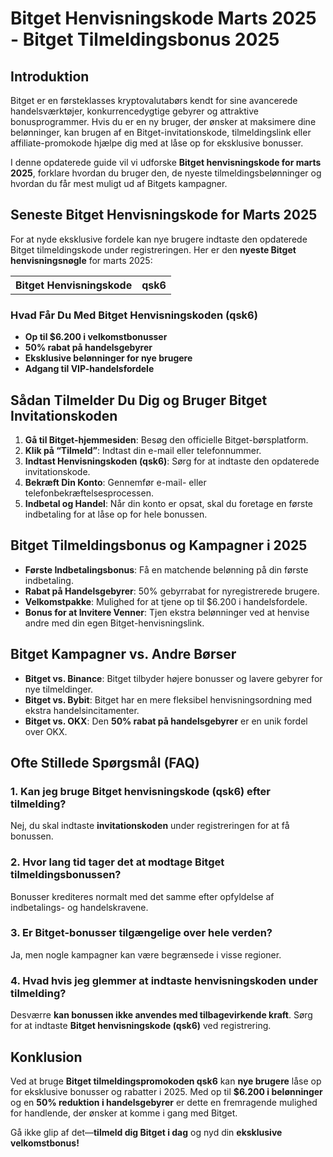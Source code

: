 <h1>Bitget Henvisningskode Marts 2025 - Bitget Tilmeldingsbonus 2025</h1>
<h2>Introduktion</h2>
<p>Bitget er en førsteklasses kryptovalutabørs kendt for sine avancerede handelsværktøjer, konkurrencedygtige gebyrer og attraktive bonusprogrammer. Hvis du er en ny bruger, der ønsker at maksimere dine belønninger, kan brugen af en Bitget-invitationskode, tilmeldingslink eller affiliate-promokode hjælpe dig med at låse op for eksklusive bonusser.</p>
<p>I denne opdaterede guide vil vi udforske <strong>Bitget henvisningskode for marts 2025</strong>, forklare hvordan du bruger den, de nyeste tilmeldingsbelønninger og hvordan du får mest muligt ud af Bitgets kampagner.</p>

<h2>Seneste Bitget Henvisningskode for Marts 2025</h2>
<p>For at nyde eksklusive fordele kan nye brugere indtaste den opdaterede Bitget tilmeldingskode under registreringen. Her er den <strong>nyeste Bitget henvisningsnøgle</strong> for marts 2025:</p>

<table>
    <tr>
        <th>Bitget Henvisningskode</th>
        <th>qsk6</th>
    </tr>
</table>

<h3>Hvad Får Du Med Bitget Henvisningskoden (qsk6)</h3>
<ul>
    <li><strong>Op til $6.200 i velkomstbonusser</strong></li>
    <li><strong>50% rabat på handelsgebyrer</strong></li>
    <li><strong>Eksklusive belønninger for nye brugere</strong></li>
    <li><strong>Adgang til VIP-handelsfordele</strong></li>
</ul>

<h2>Sådan Tilmelder Du Dig og Bruger Bitget Invitationskoden</h2>
<ol>
    <li><strong>Gå til Bitget-hjemmesiden</strong>: Besøg den officielle Bitget-børsplatform.</li>
    <li><strong>Klik på “Tilmeld”</strong>: Indtast din e-mail eller telefonnummer.</li>
    <li><strong>Indtast Henvisningskoden (qsk6)</strong>: Sørg for at indtaste den opdaterede invitationskode.</li>
    <li><strong>Bekræft Din Konto</strong>: Gennemfør e-mail- eller telefonbekræftelsesprocessen.</li>
    <li><strong>Indbetal og Handel</strong>: Når din konto er opsat, skal du foretage en første indbetaling for at låse op for hele bonussen.</li>
</ol>

<h2>Bitget Tilmeldingsbonus og Kampagner i 2025</h2>
<ul>
    <li><strong>Første Indbetalingsbonus</strong>: Få en matchende belønning på din første indbetaling.</li>
    <li><strong>Rabat på Handelsgebyrer</strong>: 50% gebyrrabat for nyregistrerede brugere.</li>
    <li><strong>Velkomstpakke</strong>: Mulighed for at tjene op til $6.200 i handelsfordele.</li>
    <li><strong>Bonus for at Invitere Venner</strong>: Tjen ekstra belønninger ved at henvise andre med din egen Bitget-henvisningslink.</li>
</ul>

<h2>Bitget Kampagner vs. Andre Børser</h2>
<ul>
    <li><strong>Bitget vs. Binance</strong>: Bitget tilbyder højere bonusser og lavere gebyrer for nye tilmeldinger.</li>
    <li><strong>Bitget vs. Bybit</strong>: Bitget har en mere fleksibel henvisningsordning med ekstra handelsincitamenter.</li>
    <li><strong>Bitget vs. OKX</strong>: Den <strong>50% rabat på handelsgebyrer</strong> er en unik fordel over OKX.</li>
</ul>

<h2>Ofte Stillede Spørgsmål (FAQ)</h2>
<h3>1. Kan jeg bruge Bitget henvisningskode (qsk6) efter tilmelding?</h3>
<p>Nej, du skal indtaste <strong>invitationskoden</strong> under registreringen for at få bonussen.</p>

<h3>2. Hvor lang tid tager det at modtage Bitget tilmeldingsbonussen?</h3>
<p>Bonusser krediteres normalt med det samme efter opfyldelse af indbetalings- og handelskravene.</p>

<h3>3. Er Bitget-bonusser tilgængelige over hele verden?</h3>
<p>Ja, men nogle kampagner kan være begrænsede i visse regioner.</p>

<h3>4. Hvad hvis jeg glemmer at indtaste henvisningskoden under tilmelding?</h3>
<p>Desværre <strong>kan bonussen ikke anvendes med tilbagevirkende kraft</strong>. Sørg for at indtaste <strong>Bitget henvisningskode (qsk6)</strong> ved registrering.</p>

<h2>Konklusion</h2>
<p>Ved at bruge <strong>Bitget tilmeldingspromokoden qsk6</strong> kan <strong>nye brugere</strong> låse op for eksklusive bonusser og rabatter i 2025. Med op til <strong>$6.200 i belønninger</strong> og en <strong>50% reduktion i handelsgebyrer</strong> er dette en fremragende mulighed for handlende, der ønsker at komme i gang med Bitget.</p>

<p>Gå ikke glip af det—<strong>tilmeld dig Bitget i dag</strong> og nyd din <strong>eksklusive velkomstbonus!</strong></p>
